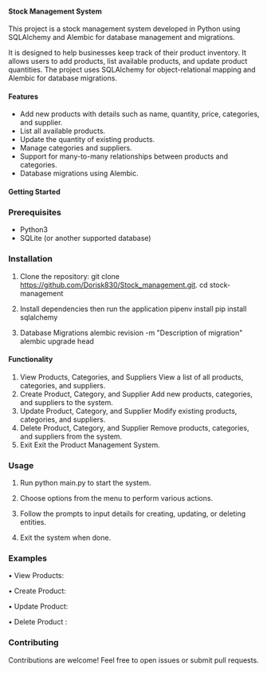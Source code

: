 #### Stock Management System

This project is a stock management system developed in Python using SQLAlchemy and Alembic for database management and migrations.

It is designed to help businesses keep track of their product inventory. It allows users to add products, list available products, and update product quantities. The project uses SQLAlchemy for object-relational mapping and Alembic for database migrations.

#### Features

- Add new products with details such as name, quantity, price, categories, and supplier.
- List all available products.
- Update the quantity of existing products.
- Manage categories and suppliers.
- Support for many-to-many relationships between products and categories.
- Database migrations using Alembic.

#### Getting Started

### Prerequisites

- Python3
- SQLite (or another supported database)

### Installation

1. Clone the repository:
   git clone https://github.com/Dorisk830/Stock_management.git.
   cd stock-management


3. Install dependencies then run the application
    pipenv install
    pip install sqlalchemy

4. Database Migrations
    alembic revision -m "Description of migration"
    alembic upgrade head

#### Functionality

1. View Products, Categories, and Suppliers
View a list of all products, categories, and suppliers.
2. Create Product, Category, and Supplier
Add new products, categories, and suppliers to the system.
3. Update Product, Category, and Supplier
Modify existing products, categories, and suppliers.
4. Delete Product, Category, and Supplier
Remove products, categories, and suppliers from the system.
5. Exit
Exit the Product Management System.

### Usage

1.	Run python main.py to start the system.

2.	Choose options from the menu to perform various actions.

3.	Follow the prompts to input details for creating, updating, or deleting entities.

4.	Exit the system when done.

### Examples
•	View Products:

•	Create Product:

•	Update Product:

•	Delete Product
:

### Contributing
Contributions are welcome! Feel free to open issues or submit pull requests.
